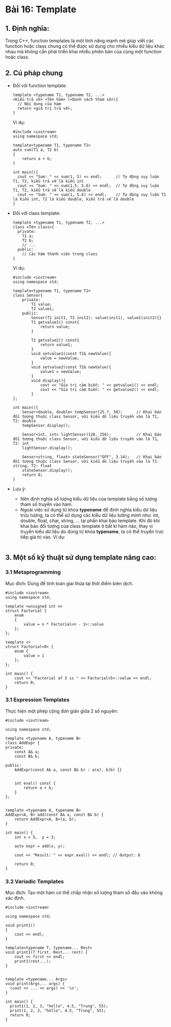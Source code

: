 # Bài  16: Template
## 1. Định nghĩa:
Trong C++, function templates là một tính năng mạnh mẽ giúp viết các function hoặc class chung có thể được sử dụng
cho nhiều kiểu dữ liệu khác nhau mà không cần phải triển khai nhiều phiên bản của cùng một function hoặc class.

## 2. Cú pháp chung
- Đối với function template:
  ```
  template <typename T1, typename T2, ...>
  <Kiểu trả về> <Tên hàm> (<Danh sách tham số>){
    // Nội dung của hàm
    return <giá trị trả về>;
  }
  ```
  Ví dụ:
  ```
  #include <iostream>
  using namespace std;
  
  template<typename T1, typename T2>
  auto sum(T1 a, T2 b)
  {
      return a + b;
  }

  int main(){
    cout << "Sum: " << sum(1, 5) << endl;      // Tự động suy luận T1, T2, kiểu trả về là kiểu int
    cout << "Sum: " << sum(1.5, 5.6) << endl;  // Tự động suy luận T1, T2, kiểu trả về là kiểu double
    cout << "Sum: " << sum(1, 5.6) << endl;    // Tự động suy luận T1 là kiểu int, T2 là kiểu double, kiểu trả về là double
  }
  ```
- Đối với class template:
  ```
  template <typename T1, typename T2, ...>
  class <Tên class>{
    private:
      T1 a;
      T2 b;
      // ...
    public:
      // Các hàm thành viên trong class
  }
  ```
  Ví dụ:
  ```
  #include <iostream>
  using namespace std;
  
  template<typename T1, typename T2>
  class Sensor{
      private:
          T1 value;
          T2 value1;
      public:
          Sensor(T1 init1, T2 init2): value(init1), value1(init2){}
          T1 getvalue1() const{
              return value;
          }
  
          T2 getvalue2() const{
              return value1;
          }
          void setvalue1(const T1& newValue){
              value = newValue;
          }
          void setvalue2(const T2& newValue){
              value1 = newValue;
          }
          void display(){
              cout << "Gía trị cảm biến: " << getvalue1() << endl;
              cout << "Gía trị cảm biến: " << getvalue2() << endl;
          }
  };
  
  int main(){
      Sensor<double, double> tempSensor(25.7, 30);      // Khai báo đối tượng thuộc class Sensor, với kiểu dữ liệu truyền vào là T1, T2: double
      tempSensor.display();
  
      Sensor<int, int> lightSensor(120, 256);           // Khai báo đối tượng thuộc class Sensor, với kiểu dữ liệu truyền vào là T1, T2: int
      lightSensor.display();
  
      Sensor<string, float> stateSensor("OFF", 3.14);   // Khai báo đối tượng thuộc class Sensor, với kiểu dữ liệu truyền vào là T1: string, T2: float
      stateSensor.display();
      return 0;
  }
  ```

- Lưu ý:
  + Nên định nghĩa số lượng kiểu dữ liệu của template bằng số lượng tham số truyền vào hàm.
  + Ngoài việc sử dụng từ khóa **typename** để định nghĩa kiểu dữ liệu trừu tượng, ta có thể sử dụng các kiểu dữ liệu tường minh như: int, double, float, char, string, ... tại phần khai báo template.
  Khi đó khi khai báo đối tượng của class template ở bất kì hàm nào, thay vì truyền kiểu dữ liệu do dùng từ khóa **typename**, ta có thể truyền trực tiếp giá trị vào.
  Ví dụ:
  ```
  
  ```

## 3. Một số kỹ thuật sử dụng template nâng cao:
### 3.1 Metaprogramming
Mục đích: Dùng để tính toán giai thừa tại thời điểm biên dịch.
```
#include <iostream>
using namespace std;

template <unsigned int n>
struct Factorial {
    enum 
    { 
        value = n * Factorial<n - 1>::value 
    };
};

template <>
struct Factorial<0> {
    enum { 
        value = 1 
    };
};

int main() {
    cout << "Factorial of 5 is " << Factorial<5>::value << endl;
    return 0;
}
```
### 3.1 Expression Templates
Thực hiện một phép cộng đơn giản giữa 2 số nguyên:
```
#include <iostream>

using namespace std;

template <typename A, typename B>
class AddExpr {
private:
	const A& a;
	const B& b;

public:
	AddExpr(const A& a, const B& b) : a(a), b(b) {}

	
	int eval() const {
		return a + b;
	}
};


template <typename A, typename B>
AddExpr<A, B> add(const A& a, const B& b) {
	return AddExpr<A, B>(a, b);
}

int main() {
	int x = 5,	y = 3;

	auto expr = add(x, y);

	cout << "Result: " << expr.eval() << endl; // Output: 8

	return 0;
}
```
### 3.2 Variadic Templates
Mục đích: Tạo một hàm có thể chấp nhận số lượng tham số đầu vào không xác định.
```
#include <iostream>

using namespace std;

void print1()
{
    cout << endl;
}

template<typename T, typename... Rest>
void print1(T first, Rest... rest) {
    cout << first << endl;
    print1(rest...);
}


template <typename... Args>
void print(Args... args) {
  (cout << ... << args) << '\n';
}

int main() {
  print1(1, 2, 3, "hello", 4.5, "Trung", 55);
  print(1, 2, 3, "hello", 4.5, "Trung", 55);
  return 0;
}
```
  
